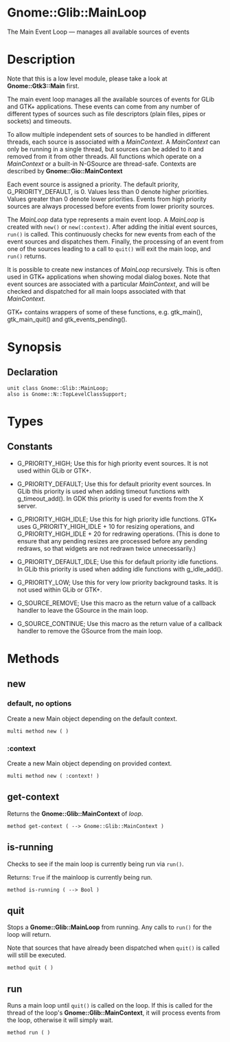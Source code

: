 Gnome::Glib::MainLoop
=====================

The Main Event Loop — manages all available sources of events

Description
===========

Note that this is a low level module, please take a look at **Gnome::Gtk3::Main** first.

The main event loop manages all the available sources of events for GLib and GTK+ applications. These events can come from any number of different types of sources such as file descriptors (plain files, pipes or sockets) and timeouts.

To allow multiple independent sets of sources to be handled in different threads, each source is associated with a *MainContext*. A *MainContext* can only be running in a single thread, but sources can be added to it and removed from it from other threads. All functions which operate on a *MainContext* or a built-in N-GSource are thread-safe. Contexts are described by **Gnome::Gio::MainContext**

Each event source is assigned a priority. The default priority, G_PRIORITY_DEFAULT, is 0. Values less than 0 denote higher priorities. Values greater than 0 denote lower priorities. Events from high priority sources are always processed before events from lower priority sources.

The *MainLoop* data type represents a main event loop. A *MainLoop* is created with `new()` or `new(:context)`. After adding the initial event sources, `run()` is called. This continuously checks for new events from each of the event sources and dispatches them. Finally, the processing of an event from one of the sources leading to a call to `quit()` will exit the main loop, and `run()` returns.

It is possible to create new instances of *MainLoop* recursively. This is often used in GTK+ applications when showing modal dialog boxes. Note that event sources are associated with a particular *MainContext*, and will be checked and dispatched for all main loops associated with that *MainContext*.

GTK+ contains wrappers of some of these functions, e.g. gtk_main(), gtk_main_quit() and gtk_events_pending().

Synopsis
========

Declaration
-----------

    unit class Gnome::Glib::MainLoop;
    also is Gnome::N::TopLevelClassSupport;

Types
=====

Constants
---------

  * G_PRIORITY_HIGH; Use this for high priority event sources. It is not used within GLib or GTK+.

  * G_PRIORITY_DEFAULT; Use this for default priority event sources. In GLib this priority is used when adding timeout functions with g_timeout_add(). In GDK this priority is used for events from the X server.

  * G_PRIORITY_HIGH_IDLE; Use this for high priority idle functions. GTK+ uses G_PRIORITY_HIGH_IDLE + 10 for resizing operations, and G_PRIORITY_HIGH_IDLE + 20 for redrawing operations. (This is done to ensure that any pending resizes are processed before any pending redraws, so that widgets are not redrawn twice unnecessarily.)

  * G_PRIORITY_DEFAULT_IDLE; Use this for default priority idle functions. In GLib this priority is used when adding idle functions with g_idle_add().

  * G_PRIORITY_LOW; Use this for very low priority background tasks. It is not used within GLib or GTK+.

  * G_SOURCE_REMOVE; Use this macro as the return value of a callback handler to leave the GSource in the main loop.

  * G_SOURCE_CONTINUE; Use this macro as the return value of a callback handler to remove the GSource from the main loop.

Methods
=======

new
---

### default, no options

Create a new Main object depending on the default context.

    multi method new ( )

### :context

Create a new Main object depending on provided context.

    multi method new ( :context! )

get-context
-----------

Returns the **Gnome::Glib::MainContext** of *loop*.

    method get-context ( --> Gnome::Glib::MainContext )

is-running
----------

Checks to see if the main loop is currently being run via `run()`.

Returns: `True` if the mainloop is currently being run.

    method is-running ( --> Bool )

quit
----

Stops a **Gnome::Glib::MainLoop** from running. Any calls to `run()` for the loop will return.

Note that sources that have already been dispatched when `quit()` is called will still be executed.

    method quit ( )

run
---

Runs a main loop until `quit()` is called on the loop. If this is called for the thread of the loop's **Gnome::Glib::MainContext**, it will process events from the loop, otherwise it will simply wait.

    method run ( )

